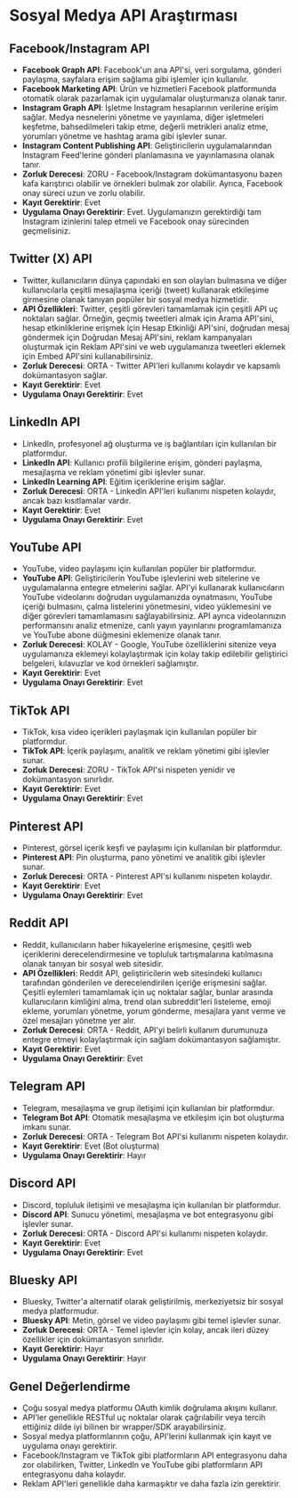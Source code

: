 # Sosyal Medya API Araştırması

## Facebook/Instagram API
- **Facebook Graph API**: Facebook'un ana API'si, veri sorgulama, gönderi paylaşma, sayfalara erişim sağlama gibi işlemler için kullanılır.
- **Facebook Marketing API**: Ürün ve hizmetleri Facebook platformunda otomatik olarak pazarlamak için uygulamalar oluşturmanıza olanak tanır.
- **Instagram Graph API**: İşletme Instagram hesaplarının verilerine erişim sağlar. Medya nesnelerini yönetme ve yayınlama, diğer işletmeleri keşfetme, bahsedilmeleri takip etme, değerli metrikleri analiz etme, yorumları yönetme ve hashtag arama gibi işlevler sunar.
- **Instagram Content Publishing API**: Geliştiricilerin uygulamalarından Instagram Feed'lerine gönderi planlamasına ve yayınlamasına olanak tanır.
- **Zorluk Derecesi**: ZORU - Facebook/Instagram dokümantasyonu bazen kafa karıştırıcı olabilir ve örnekleri bulmak zor olabilir. Ayrıca, Facebook onay süreci uzun ve zorlu olabilir.
- **Kayıt Gerektirir**: Evet
- **Uygulama Onayı Gerektirir**: Evet. Uygulamanızın gerektirdiği tam Instagram izinlerini talep etmeli ve Facebook onay sürecinden geçmelisiniz.

## Twitter (X) API
- Twitter, kullanıcıların dünya çapındaki en son olayları bulmasına ve diğer kullanıcılarla çeşitli mesajlaşma içeriği (tweet) kullanarak etkileşime girmesine olanak tanıyan popüler bir sosyal medya hizmetidir.
- **API Özellikleri**: Twitter, çeşitli görevleri tamamlamak için çeşitli API uç noktaları sağlar. Örneğin, geçmiş tweetleri almak için Arama API'sini, hesap etkinliklerine erişmek için Hesap Etkinliği API'sini, doğrudan mesaj göndermek için Doğrudan Mesaj API'sini, reklam kampanyaları oluşturmak için Reklam API'sini ve web uygulamanıza tweetleri eklemek için Embed API'sini kullanabilirsiniz.
- **Zorluk Derecesi**: ORTA - Twitter API'leri kullanımı kolaydır ve kapsamlı dokümantasyon sağlar.
- **Kayıt Gerektirir**: Evet
- **Uygulama Onayı Gerektirir**: Evet

## LinkedIn API
- LinkedIn, profesyonel ağ oluşturma ve iş bağlantıları için kullanılan bir platformdur.
- **LinkedIn API**: Kullanıcı profili bilgilerine erişim, gönderi paylaşma, mesajlaşma ve reklam yönetimi gibi işlevler sunar.
- **LinkedIn Learning API**: Eğitim içeriklerine erişim sağlar.
- **Zorluk Derecesi**: ORTA - LinkedIn API'leri kullanımı nispeten kolaydır, ancak bazı kısıtlamalar vardır.
- **Kayıt Gerektirir**: Evet
- **Uygulama Onayı Gerektirir**: Evet

## YouTube API
- YouTube, video paylaşımı için kullanılan popüler bir platformdur.
- **YouTube API**: Geliştiricilerin YouTube işlevlerini web sitelerine ve uygulamalarına entegre etmelerini sağlar. API'yi kullanarak kullanıcıların YouTube videolarını doğrudan uygulamanızda oynatmasını, YouTube içeriği bulmasını, çalma listelerini yönetmesini, video yüklemesini ve diğer görevleri tamamlamasını sağlayabilirsiniz. API ayrıca videolarınızın performansını analiz etmenize, canlı yayın yayınlarını programlamanıza ve YouTube abone düğmesini eklemenize olanak tanır.
- **Zorluk Derecesi**: KOLAY - Google, YouTube özelliklerini sitenize veya uygulamanıza eklemeyi kolaylaştırmak için kolay takip edilebilir geliştirici belgeleri, kılavuzlar ve kod örnekleri sağlamıştır.
- **Kayıt Gerektirir**: Evet
- **Uygulama Onayı Gerektirir**: Evet

## TikTok API
- TikTok, kısa video içerikleri paylaşmak için kullanılan popüler bir platformdur.
- **TikTok API**: İçerik paylaşımı, analitik ve reklam yönetimi gibi işlevler sunar.
- **Zorluk Derecesi**: ZORU - TikTok API'si nispeten yenidir ve dokümantasyon sınırlıdır.
- **Kayıt Gerektirir**: Evet
- **Uygulama Onayı Gerektirir**: Evet

## Pinterest API
- Pinterest, görsel içerik keşfi ve paylaşımı için kullanılan bir platformdur.
- **Pinterest API**: Pin oluşturma, pano yönetimi ve analitik gibi işlevler sunar.
- **Zorluk Derecesi**: ORTA - Pinterest API'si kullanımı nispeten kolaydır.
- **Kayıt Gerektirir**: Evet
- **Uygulama Onayı Gerektirir**: Evet

## Reddit API
- Reddit, kullanıcıların haber hikayelerine erişmesine, çeşitli web içeriklerini derecelendirmesine ve topluluk tartışmalarına katılmasına olanak tanıyan bir sosyal web sitesidir.
- **API Özellikleri**: Reddit API, geliştiricilerin web sitesindeki kullanıcı tarafından gönderilen ve derecelendirilen içeriğe erişmesini sağlar. Çeşitli eylemleri tamamlamak için uç noktalar sağlar, bunlar arasında kullanıcıların kimliğini alma, trend olan subreddit'leri listeleme, emoji ekleme, yorumları yönetme, yorum gönderme, mesajlara yanıt verme ve özel mesajları yönetme yer alır.
- **Zorluk Derecesi**: ORTA - Reddit, API'yi belirli kullanım durumunuza entegre etmeyi kolaylaştırmak için sağlam dokümantasyon sağlamıştır.
- **Kayıt Gerektirir**: Evet
- **Uygulama Onayı Gerektirir**: Evet

## Telegram API
- Telegram, mesajlaşma ve grup iletişimi için kullanılan bir platformdur.
- **Telegram Bot API**: Otomatik mesajlaşma ve etkileşim için bot oluşturma imkanı sunar.
- **Zorluk Derecesi**: ORTA - Telegram Bot API'si kullanımı nispeten kolaydır.
- **Kayıt Gerektirir**: Evet (Bot oluşturma)
- **Uygulama Onayı Gerektirir**: Hayır

## Discord API
- Discord, topluluk iletişimi ve mesajlaşma için kullanılan bir platformdur.
- **Discord API**: Sunucu yönetimi, mesajlaşma ve bot entegrasyonu gibi işlevler sunar.
- **Zorluk Derecesi**: ORTA - Discord API'si kullanımı nispeten kolaydır.
- **Kayıt Gerektirir**: Evet
- **Uygulama Onayı Gerektirir**: Evet

## Bluesky API
- Bluesky, Twitter'a alternatif olarak geliştirilmiş, merkeziyetsiz bir sosyal medya platformudur.
- **Bluesky API**: Metin, görsel ve video paylaşımı gibi temel işlevler sunar.
- **Zorluk Derecesi**: ORTA - Temel işlevler için kolay, ancak ileri düzey özellikler için dokümantasyon sınırlıdır.
- **Kayıt Gerektirir**: Hayır
- **Uygulama Onayı Gerektirir**: Hayır

## Genel Değerlendirme
- Çoğu sosyal medya platformu OAuth kimlik doğrulama akışını kullanır.
- API'ler genellikle RESTful uç noktalar olarak çağrılabilir veya tercih ettiğiniz dilde iyi bilinen bir wrapper/SDK arayabilirsiniz.
- Sosyal medya platformlarının çoğu, API'lerini kullanmak için kayıt ve uygulama onayı gerektirir.
- Facebook/Instagram ve TikTok gibi platformların API entegrasyonu daha zor olabilirken, Twitter, LinkedIn ve YouTube gibi platformların API entegrasyonu daha kolaydır.
- Reklam API'leri genellikle daha karmaşıktır ve daha fazla izin gerektirir.
